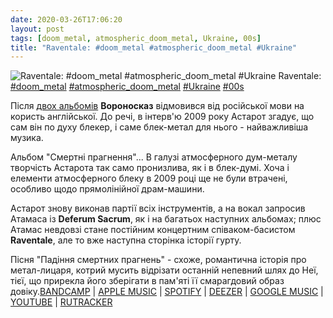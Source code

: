 ```yaml
---
date: 2020-03-26T17:06:20
layout: post
tags: [doom_metal, atmospheric_doom_metal, Ukraine, 00s]
title: "Raventale: #doom_metal #atmospheric_doom_metal #Ukraine"
---
```

![Raventale: #doom_metal #atmospheric_doom_metal #Ukraine](https://res.cloudinary.com/vast-space-unexplored/image/upload/q_auto,dpr_auto,w_auto/photos/photo_926_26-03-2020_17-06-20.jpg)
Raventale: [#doom_metal](/tags/#doom_metal) [#atmospheric_doom_metal](/tags/#atmospheric_doom_metal) [#Ukraine](/tags/#Ukraine) [#00s](/tags/#00s)

Після [двох альбомів](/2020-02-11-raventale--atmospheric-black-metal-ukraine-russian) **Вороносказ** відмовився від російської мови на користь англійської. До речі, в інтерв&#39;ю 2009 року Астарот згадує, що сам він по духу блекер, і саме блек-метал для нього - найважливіша музика.

Альбом &quot;Смертні прагнення&quot;... В галузі атмосферного дум-металу творчість Астарота так само пронизлива, як і в блек-думі. Хоча і елементи атмосферного блеку в 2009 році ще не були втрачені, особливо щодо прямолінійної драм-машини.

Астарот знову виконав партії всіх інструментів, а на вокал запросив Атамаса із **Deferum Sacrum**, як і на багатьох наступних альбомах; плюс Атамас невдовзі стане постійним концертним співаком-басистом **Raventale**, але то вже наступна сторінка історії гурту.

Пісня &quot;Падіння смертних прагнень&quot; - схоже, романтична історія про метал-лицаря, котрий мусить відрізати останній непевний шлях до Неї, тієї, що прирекла його зберігати  в пам&#39;яті її смарагдовий образ довіку.[BANDCAMP](https://raventale.bandcamp.com/album/mortal-aspirations) \| [APPLE MUSIC](https://music.apple.com/lu/album/mortal-aspirations/1452284443) \| [SPOTIFY](https://open.spotify.com/album/42Iw2Km3f1vzBSKxmOw3Ey) \| [DEEZER](https://www.deezer.com/album/86892252?utm_source=deezer&amp;utm_content=album-86892252&amp;utm_term=1601611822_1585234811&amp;utm_medium=web) \| [GOOGLE MUSIC](https://play.google.com/music/m/B2kwrnkfvctj44mzmxq6ipmj364?t=Mortal_Aspirations_-_Raventale) \| [YOUTUBE](https://www.youtube.com/playlist?list=OLAK5uy_nkOhbHrcS6ULxnP46seQlyPxPNJ27sbKo) \| [RUTRACKER](https://rutracker.org/forum/viewtopic.php?t=1150862)